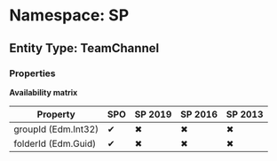 # Namespace: SP
## Entity Type: TeamChannel

### Properties

**Availability matrix**

Property | SPO | SP 2019 | SP 2016 | SP 2013
----------|-----|---------|---------|--------
groupId (Edm.Int32) | ✔ | ✖ | ✖ | ✖
folderId (Edm.Guid) | ✔ | ✖ | ✖ | ✖

